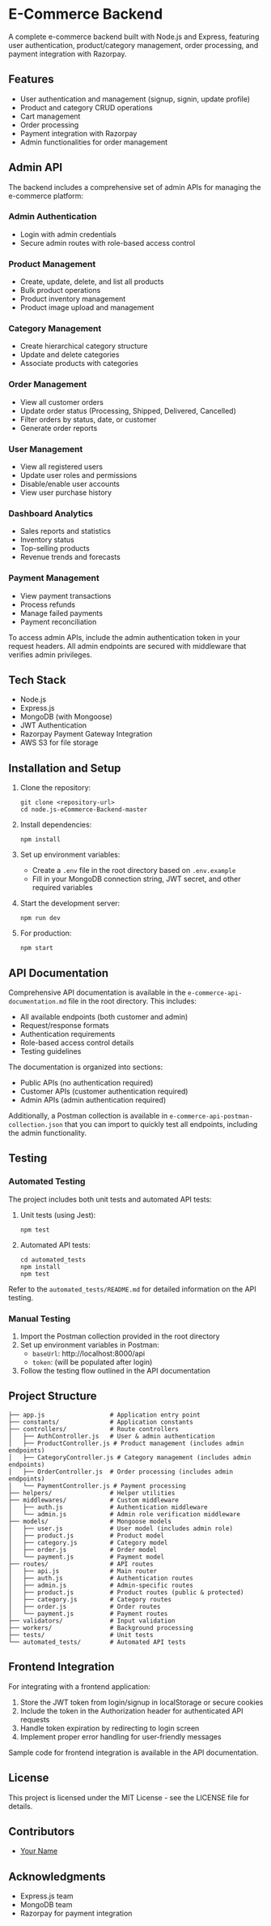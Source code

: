 # E-Commerce Backend

A complete e-commerce backend built with Node.js and Express, featuring user authentication, product/category management, order processing, and payment integration with Razorpay.

## Features

- User authentication and management (signup, signin, update profile)
- Product and category CRUD operations
- Cart management
- Order processing
- Payment integration with Razorpay
- Admin functionalities for order management

## Admin API

The backend includes a comprehensive set of admin APIs for managing the e-commerce platform:

### Admin Authentication
- Login with admin credentials
- Secure admin routes with role-based access control

### Product Management
- Create, update, delete, and list all products
- Bulk product operations
- Product inventory management
- Product image upload and management

### Category Management
- Create hierarchical category structure
- Update and delete categories
- Associate products with categories

### Order Management
- View all customer orders
- Update order status (Processing, Shipped, Delivered, Cancelled)
- Filter orders by status, date, or customer
- Generate order reports

### User Management
- View all registered users
- Update user roles and permissions
- Disable/enable user accounts
- View user purchase history

### Dashboard Analytics
- Sales reports and statistics
- Inventory status
- Top-selling products
- Revenue trends and forecasts

### Payment Management
- View payment transactions
- Process refunds
- Manage failed payments
- Payment reconciliation

To access admin APIs, include the admin authentication token in your request headers. All admin endpoints are secured with middleware that verifies admin privileges.

## Tech Stack

- Node.js
- Express.js
- MongoDB (with Mongoose)
- JWT Authentication
- Razorpay Payment Gateway Integration
- AWS S3 for file storage

## Installation and Setup

1. Clone the repository:
   ```
   git clone <repository-url>
   cd node.js-eCommerce-Backend-master
   ```

2. Install dependencies:
   ```
   npm install
   ```

3. Set up environment variables:
   - Create a `.env` file in the root directory based on `.env.example`
   - Fill in your MongoDB connection string, JWT secret, and other required variables

4. Start the development server:
   ```
   npm run dev
   ```

5. For production:
   ```
   npm start
   ```

## API Documentation

Comprehensive API documentation is available in the `e-commerce-api-documentation.md` file in the root directory. This includes:

- All available endpoints (both customer and admin)
- Request/response formats
- Authentication requirements
- Role-based access control details
- Testing guidelines

The documentation is organized into sections:
- Public APIs (no authentication required)
- Customer APIs (customer authentication required)
- Admin APIs (admin authentication required)

Additionally, a Postman collection is available in `e-commerce-api-postman-collection.json` that you can import to quickly test all endpoints, including the admin functionality.

## Testing

### Automated Testing

The project includes both unit tests and automated API tests:

1. Unit tests (using Jest):
   ```
   npm test
   ```

2. Automated API tests:
   ```
   cd automated_tests
   npm install
   npm test
   ```

Refer to the `automated_tests/README.md` for detailed information on the API testing.

### Manual Testing

1. Import the Postman collection provided in the root directory
2. Set up environment variables in Postman:
   - `baseUrl`: http://localhost:8000/api
   - `token`: (will be populated after login)
3. Follow the testing flow outlined in the API documentation

## Project Structure

```
├── app.js                  # Application entry point
├── constants/              # Application constants
├── controllers/            # Route controllers
│   ├── AuthController.js   # User & admin authentication
│   ├── ProductController.js # Product management (includes admin endpoints)
│   ├── CategoryController.js # Category management (includes admin endpoints)
│   ├── OrderController.js  # Order processing (includes admin endpoints)
│   └── PaymentController.js # Payment processing
├── helpers/                # Helper utilities
├── middlewares/            # Custom middleware
│   ├── auth.js             # Authentication middleware
│   └── admin.js            # Admin role verification middleware
├── models/                 # Mongoose models
│   ├── user.js             # User model (includes admin role)
│   ├── product.js          # Product model
│   ├── category.js         # Category model
│   ├── order.js            # Order model
│   └── payment.js          # Payment model
├── routes/                 # API routes
│   ├── api.js              # Main router
│   ├── auth.js             # Authentication routes
│   ├── admin.js            # Admin-specific routes
│   ├── product.js          # Product routes (public & protected)
│   ├── category.js         # Category routes
│   ├── order.js            # Order routes
│   └── payment.js          # Payment routes
├── validators/             # Input validation
├── workers/                # Background processing
├── tests/                  # Unit tests
└── automated_tests/        # Automated API tests
```

## Frontend Integration

For integrating with a frontend application:

1. Store the JWT token from login/signup in localStorage or secure cookies
2. Include the token in the Authorization header for authenticated API requests
3. Handle token expiration by redirecting to login screen
4. Implement proper error handling for user-friendly messages

Sample code for frontend integration is available in the API documentation.

## License

This project is licensed under the MIT License - see the LICENSE file for details.

## Contributors

- [Your Name](https://github.com/yourusername)

## Acknowledgments

- Express.js team
- MongoDB team
- Razorpay for payment integration
